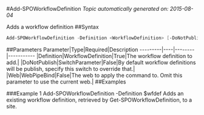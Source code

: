 #Add-SPOWorkflowDefinition
*Topic automatically generated on: 2015-08-04*

Adds a workflow definition
##Syntax
```powershell
Add-SPOWorkflowDefinition -Definition <WorkflowDefinition> [-DoNotPublish [<SwitchParameter>]] [-Web <WebPipeBind>]
```


##Parameters
Parameter|Type|Required|Description
---------|----|--------|-----------
|Definition|WorkflowDefinition|True|The workflow definition to add.|
|DoNotPublish|SwitchParameter|False|By default workflow definitions will be publish, specify this switch to override that.|
|Web|WebPipeBind|False|The web to apply the command to. Omit this parameter to use the current web.|
##Examples

###Example 1
    Add-SPOWorkflowDefinition -Definition $wfdef
Adds an existing workflow definition, retrieved by Get-SPOWorkflowDefinition, to a site.
<!-- Ref: 829C93535F592E7303A24B62662CA574 -->